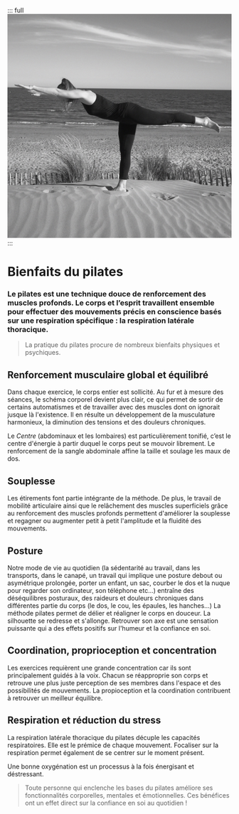 ::: full
![pilates-sante-posture-contrology-bien-etre-annegabrielledumont-savoeurs](../images/anne-gabrielle-com-pilates-04.jpg)
:::

# Bienfaits du pilates

### Le pilates est une technique douce de renforcement des muscles profonds. Le corps et l’esprit travaillent ensemble pour effectuer des mouvements précis en conscience basés sur une respiration spécifique : la respiration latérale thoracique.

> La pratique du pilates procure de nombreux bienfaits physiques et psychiques.

## Renforcement musculaire global et équilibré

Dans chaque exercice, le corps entier est sollicité. Au fur et à mesure des séances, le schéma corporel devient plus clair, ce qui permet de sortir de certains automatismes et de travailler avec des muscles dont on ignorait jusque là l'existence. Il en résulte un développement de la musculature harmonieux, la diminution des tensions et des douleurs chroniques.

Le _Centre_ (abdominaux et les lombaires) est particulièrement tonifié, c’est le centre d'énergie à partir duquel le corps peut se mouvoir librement. Le renforcement de la sangle abdominale affine la taille et soulage les maux de dos.

## Souplesse

Les étirements font partie intégrante de la méthode. De plus, le travail de mobilité articulaire ainsi que le relâchement des muscles superficiels grâce au renforcement des muscles profonds permettent d'améliorer la souplesse et regagner ou augmenter petit à petit l'amplitude et la fluidité des mouvements.

## Posture

Notre mode de vie au quotidien (la sédentarité au travail, dans les transports, dans le canapé, un travail qui implique une posture debout ou asymétrique prolongée, porter un enfant, un sac, courber le dos et la nuque pour regarder son ordinateur, son téléphone etc...) entraîne des déséquilibres posturaux, des raideurs et douleurs chroniques dans différentes partie du corps (le dos, le cou, les épaules, les hanches…) La méthode pilates permet de délier et réaligner le corps en douceur. La silhouette se redresse et s'allonge. Retrouver son axe est une sensation puissante qui a des effets positifs sur l'humeur et la confiance en soi. 

## Coordination, proprioception et concentration

Les exercices requièrent une grande concentration car ils sont principalement guidés à la voix. Chacun se réapproprie son corps et retrouve une plus juste perception de ses membres dans l'espace et des possibilités de mouvements. La propioception et la coordination contribuent à retrouver un meilleur équilibre.

## Respiration et réduction du stress

La respiration latérale thoracique du pilates décuple les capacités respiratoires. Elle est le prémice de chaque mouvement. Focaliser sur la respiration permet également de se centrer sur le moment présent.

Une bonne oxygénation est un processus à la fois énergisant et déstressant.

> Toute personne qui enclenche les bases du pilates améliore ses fonctionnalités corporelles, mentales et émotionnelles. Ces bénéfices ont un effet direct sur la confiance en soi au quotidien !